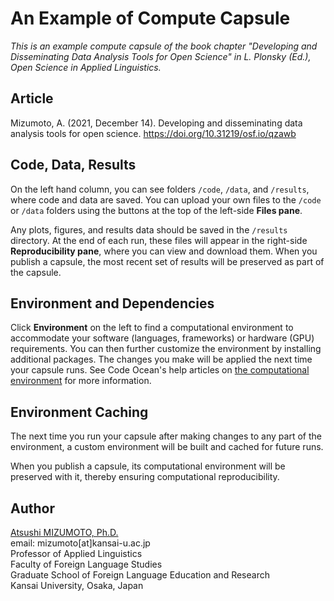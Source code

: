 # An Example of Compute Capsule

_This is an example compute capsule of the book chapter "Developing and Disseminating Data Analysis Tools for Open Science" in L. Plonsky (Ed.), Open Science in Applied Linguistics._

## Article
Mizumoto, A. (2021, December 14). Developing and disseminating data analysis tools for open science. https://doi.org/10.31219/osf.io/qzawb

## Code, Data, Results
On the left hand column, you can see folders `/code`, `/data`, and `/results`, where code and data are saved. You can upload your own files to the `/code` or `/data` folders using the buttons at the top of the left-side **Files pane**.

Any plots, figures, and results data should be saved in the `/results` directory. At the end of each run, these files will appear in the right-side **Reproducibility pane**, where you can view and download them. When you publish a capsule, the most recent set of results will be preserved as part of the capsule.

## Environment and Dependencies

Click **Environment** on the left to find a computational environment to accommodate your software (languages, frameworks) or hardware (GPU) requirements. You can then further customize the environment by installing additional packages. The changes you make will be applied the next time your capsule runs. See Code Ocean's help articles on [the computational environment](https://help.codeocean.com/getting-started/the-computational-environment/configuring-your-computational-environment-an-overview) for more information.

## Environment Caching

The next time you run your capsule after making changes to any part of the environment, a custom environment will be built and cached for future runs.

When you publish a capsule, its computational environment will be preserved with it, thereby ensuring computational reproducibility.

## Author

[Atsushi MIZUMOTO, Ph.D.](http://mizumot.com "HP")  
email: mizumoto[at]kansai-u.ac.jp  
Professor of Applied Linguistics  
Faculty of Foreign Language Studies  
Graduate School of Foreign Language Education and Research  
Kansai University, Osaka, Japan
